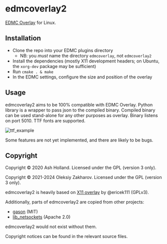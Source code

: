# edmcoverlay2

[EDMC Overlay][] for Linux.

## Installation

- Clone the repo into your EDMC plugins directory
  - NB: you *must* name the directory `edmcoverlay`, not `edmcoverlay2`
- Install the dependencies (mostly X11 development headers; on Ubuntu,
  the `xorg-dev` package may be sufficient)
- Run `cmake . & make`
- In the EDMC settings, configure the size and position of the overlay

## Usage

edmcoverlay2 aims to be 100% compatible with EDMC Overlay. Python library is a wrapper to pass json to the compiled binary.
Compiled binary can be used stand-alone for any other purposes as overlay. Binary listens on port 5010.
TTF fonts are supported.

![ttf_example](https://github.com/alexzk1/edmcoverlay2/assets/4589845/60120533-ee49-4b47-9804-4cd3075d2426)

Some features are not yet implemented, and there are likely to be bugs.

## Copyright

Copyright © 2020 Ash Holland. Licensed under the GPL (version 3 only).

Copyright © 2021-2024 Oleksiy Zakharov. Licensed under the GPL (version 3 only).

edmcoverlay2 is heavily based on [X11 overlay][] by @ericek111 (GPLv3).

Additionally, parts of edmcoverlay2 are copied from other projects:

- [gason][] (MIT)
- [lib_netsockets][] (Apache 2.0)

edmcoverlay2 would not exist without them.

Copyright notices can be found in the relevant source files.

[EDMC Overlay]: https://github.com/inorton/EDMCOverlay
[gason]: https://github.com/vivkin/gason
[lib_netsockets]: https://github.com/pedro-vicente/lib_netsockets
[X11 overlay]: https://gist.github.com/ericek111/774a1661be69387de846f5f5a5977a46
